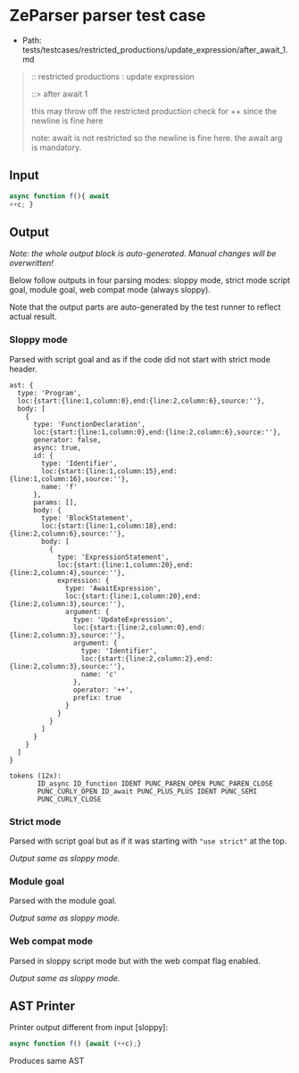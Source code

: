 # ZeParser parser test case

- Path: tests/testcases/restricted_productions/update_expression/after_await_1.md

> :: restricted productions : update expression
>
> ::> after await 1
>
> this may throw off the restricted production check for ++ since the newline is fine here
>
> note: await is not restricted so the newline is fine here. the await arg is mandatory.

## Input

`````js
async function f(){ await
++c; }
`````

## Output

_Note: the whole output block is auto-generated. Manual changes will be overwritten!_

Below follow outputs in four parsing modes: sloppy mode, strict mode script goal, module goal, web compat mode (always sloppy).

Note that the output parts are auto-generated by the test runner to reflect actual result.

### Sloppy mode

Parsed with script goal and as if the code did not start with strict mode header.

`````
ast: {
  type: 'Program',
  loc:{start:{line:1,column:0},end:{line:2,column:6},source:''},
  body: [
    {
      type: 'FunctionDeclaration',
      loc:{start:{line:1,column:0},end:{line:2,column:6},source:''},
      generator: false,
      async: true,
      id: {
        type: 'Identifier',
        loc:{start:{line:1,column:15},end:{line:1,column:16},source:''},
        name: 'f'
      },
      params: [],
      body: {
        type: 'BlockStatement',
        loc:{start:{line:1,column:18},end:{line:2,column:6},source:''},
        body: [
          {
            type: 'ExpressionStatement',
            loc:{start:{line:1,column:20},end:{line:2,column:4},source:''},
            expression: {
              type: 'AwaitExpression',
              loc:{start:{line:1,column:20},end:{line:2,column:3},source:''},
              argument: {
                type: 'UpdateExpression',
                loc:{start:{line:2,column:0},end:{line:2,column:3},source:''},
                argument: {
                  type: 'Identifier',
                  loc:{start:{line:2,column:2},end:{line:2,column:3},source:''},
                  name: 'c'
                },
                operator: '++',
                prefix: true
              }
            }
          }
        ]
      }
    }
  ]
}

tokens (12x):
       ID_async ID_function IDENT PUNC_PAREN_OPEN PUNC_PAREN_CLOSE
       PUNC_CURLY_OPEN ID_await PUNC_PLUS_PLUS IDENT PUNC_SEMI
       PUNC_CURLY_CLOSE
`````

### Strict mode

Parsed with script goal but as if it was starting with `"use strict"` at the top.

_Output same as sloppy mode._

### Module goal

Parsed with the module goal.

_Output same as sloppy mode._

### Web compat mode

Parsed in sloppy script mode but with the web compat flag enabled.

_Output same as sloppy mode._

## AST Printer

Printer output different from input [sloppy]:

````js
async function f() {await (++c);}
````

Produces same AST
